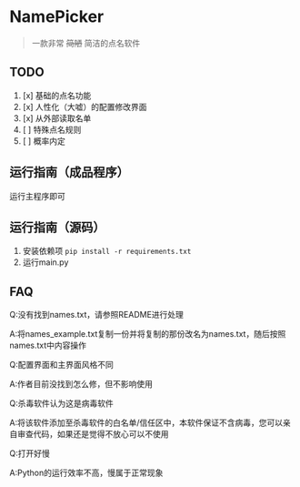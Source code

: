 # NamePicker
> 一款非常 ~~简陋~~ 简洁的点名软件

## TODO
1. [x] 基础的点名功能
2. [x] 人性化（大嘘）的配置修改界面
3. [x] 从外部读取名单
4. [ ] 特殊点名规则
5. [ ] 概率内定

## 运行指南（成品程序）
运行主程序即可

## 运行指南（源码）

1. 安装依赖项
`pip install -r requirements.txt`
2. 运行main.py

## FAQ
Q:没有找到names.txt，请参照README进行处理

A:将names_example.txt复制一份并将复制的那份改名为names.txt，随后按照names.txt中内容操作

Q:配置界面和主界面风格不同

A:作者目前没找到怎么修，但不影响使用

Q:杀毒软件认为这是病毒软件

A:将该软件添加至杀毒软件的白名单/信任区中，本软件保证不含病毒，您可以亲自审查代码，如果还是觉得不放心可以不使用

Q:打开好慢

A:Python的运行效率不高，慢属于正常现象